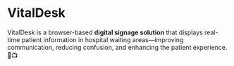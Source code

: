 # VitalDesk

VitalDesk is a browser-based **digital signage solution** that displays real-time patient information in hospital waiting areas—improving communication, reducing confusion, and enhancing the patient experience. 🏥📺
